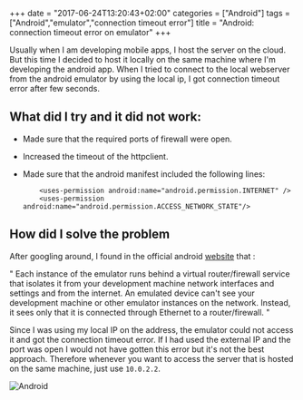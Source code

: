 +++
date = "2017-06-24T13:20:43+02:00"
categories = ["Android"]
tags = ["Android","emulator","connection timeout error"]
title = "Android: connection timeout error on emulator"
+++

Usually when I am developing mobile apps, I host the server on the cloud. But this time I decided to host it locally on the same machine where I'm developing the android app.
When I tried to connect to the local webserver from the android emulator by using the local ip, I got connection timeout error after few seconds. 



What did I  try and it did not work:
-----------------
* Made sure that the required ports of firewall were open.
* Increased the timeout of the httpclient.
* Made sure that the android manifest included the following lines:

	```
		<uses-permission android:name="android.permission.INTERNET" /> 
		<uses-permission android:name="android.permission.ACCESS_NETWORK_STATE"/>
	```

	
How did I solve the problem
-----------------
After googling around, I found in the official android [website](https://developer.android.com/studio/run/emulator-networking.html)  that : 

"
	Each instance of the emulator runs behind a virtual router/firewall service that isolates it from your development machine network interfaces
	and settings and from the internet. An emulated device can't see your development machine or other emulator instances on the network. Instead,
	it sees only that it is connected through Ethernet to a router/firewall.
"


Since I was using my local IP on the address, the emulator could not access it and got the connection timeout error. If I had used the external IP  and  the port was open I would not have gotten this error but it's not the best approach.
Therefore whenever you want to access the server that is hosted on the same machine, just use ```10.0.2.2```. 


![Android](/images/android.png)


